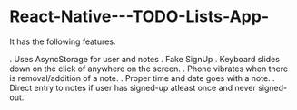 # React-Native---TODO-Lists-App-

It has the following features:

. Uses AsyncStorage for user and notes
. Fake SignUp
. Keyboard slides down on the click of anywhere on the screen.
. Phone vibrates when there is removal/addition of a note.
. Proper time and date goes with a note.
. Direct entry to notes if user has signed-up atleast once and never signed-out.
